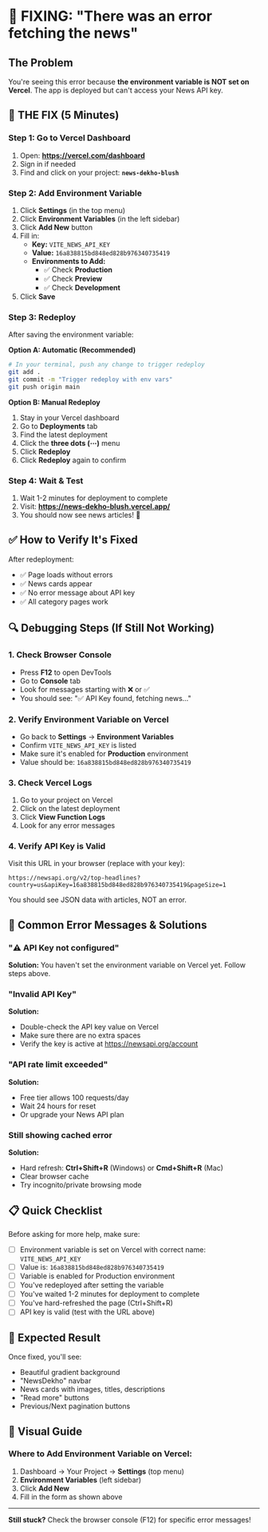 # 🚨 FIXING: "There was an error fetching the news"

## The Problem

You're seeing this error because **the environment variable is NOT set on Vercel**. The app is deployed but can't access your News API key.

## 🔧 THE FIX (5 Minutes)

### Step 1: Go to Vercel Dashboard

1. Open: **https://vercel.com/dashboard**
2. Sign in if needed
3. Find and click on your project: **`news-dekho-blush`**

### Step 2: Add Environment Variable

1. Click **Settings** (in the top menu)
2. Click **Environment Variables** (in the left sidebar)
3. Click **Add New** button
4. Fill in:
   - **Key:** `VITE_NEWS_API_KEY`
   - **Value:** `16a838815bd848ed828b976340735419`
   - **Environments to Add:** 
     - ✅ Check **Production**
     - ✅ Check **Preview**  
     - ✅ Check **Development**
5. Click **Save**

### Step 3: Redeploy

After saving the environment variable:

**Option A: Automatic (Recommended)**
```bash
# In your terminal, push any change to trigger redeploy
git add .
git commit -m "Trigger redeploy with env vars"
git push origin main
```

**Option B: Manual Redeploy**
1. Stay in your Vercel dashboard
2. Go to **Deployments** tab
3. Find the latest deployment
4. Click the **three dots (⋯)** menu
5. Click **Redeploy**
6. Click **Redeploy** again to confirm

### Step 4: Wait & Test

1. Wait 1-2 minutes for deployment to complete
2. Visit: **https://news-dekho-blush.vercel.app/**
3. You should now see news articles! 🎉

## ✅ How to Verify It's Fixed

After redeployment:
- ✅ Page loads without errors
- ✅ News cards appear
- ✅ No error message about API key
- ✅ All category pages work

## 🔍 Debugging Steps (If Still Not Working)

### 1. Check Browser Console
- Press **F12** to open DevTools
- Go to **Console** tab
- Look for messages starting with ❌ or ✅
- You should see: "✅ API Key found, fetching news..."

### 2. Verify Environment Variable on Vercel
- Go back to **Settings** → **Environment Variables**
- Confirm `VITE_NEWS_API_KEY` is listed
- Make sure it's enabled for **Production** environment
- Value should be: `16a838815bd848ed828b976340735419`

### 3. Check Vercel Logs
1. Go to your project on Vercel
2. Click on the latest deployment
3. Click **View Function Logs**
4. Look for any error messages

### 4. Verify API Key is Valid
Visit this URL in your browser (replace with your key):
```
https://newsapi.org/v2/top-headlines?country=us&apiKey=16a838815bd848ed828b976340735419&pageSize=1
```

You should see JSON data with articles, NOT an error.

## 🎯 Common Error Messages & Solutions

### "⚠️ API Key not configured"
**Solution:** You haven't set the environment variable on Vercel yet. Follow steps above.

### "Invalid API Key"
**Solution:** 
- Double-check the API key value on Vercel
- Make sure there are no extra spaces
- Verify the key is active at https://newsapi.org/account

### "API rate limit exceeded"
**Solution:**
- Free tier allows 100 requests/day
- Wait 24 hours for reset
- Or upgrade your News API plan

### Still showing cached error
**Solution:**
- Hard refresh: **Ctrl+Shift+R** (Windows) or **Cmd+Shift+R** (Mac)
- Clear browser cache
- Try incognito/private browsing mode

## 📋 Quick Checklist

Before asking for more help, make sure:
- [ ] Environment variable is set on Vercel with correct name: `VITE_NEWS_API_KEY`
- [ ] Value is: `16a838815bd848ed828b976340735419`
- [ ] Variable is enabled for Production environment
- [ ] You've redeployed after setting the variable
- [ ] You've waited 1-2 minutes for deployment to complete
- [ ] You've hard-refreshed the page (Ctrl+Shift+R)
- [ ] API key is valid (test with the URL above)

## 🎉 Expected Result

Once fixed, you'll see:
- Beautiful gradient background
- "NewsDekho" navbar
- News cards with images, titles, descriptions
- "Read more" buttons
- Previous/Next pagination buttons

## 📸 Visual Guide

### Where to Add Environment Variable on Vercel:
1. Dashboard → Your Project → **Settings** (top menu)
2. **Environment Variables** (left sidebar)
3. Click **Add New**
4. Fill in the form as shown above

---

**Still stuck?** Check the browser console (F12) for specific error messages!
